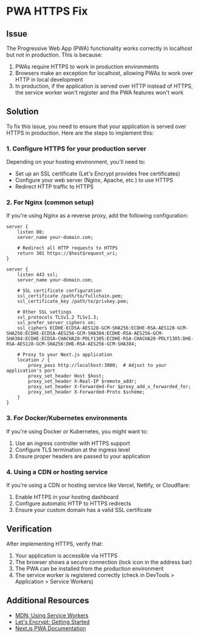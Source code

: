 # PWA HTTPS Fix

## Issue

The Progressive Web App (PWA) functionality works correctly in localhost but not in production. This is because:

1. PWAs require HTTPS to work in production environments
2. Browsers make an exception for localhost, allowing PWAs to work over HTTP in local development
3. In production, if the application is served over HTTP instead of HTTPS, the service worker won't register and the PWA features won't work

## Solution

To fix this issue, you need to ensure that your application is served over HTTPS in production. Here are the steps to implement this:

### 1. Configure HTTPS for your production server

Depending on your hosting environment, you'll need to:

- Set up an SSL certificate (Let's Encrypt provides free certificates)
- Configure your web server (Nginx, Apache, etc.) to use HTTPS
- Redirect HTTP traffic to HTTPS

### 2. For Nginx (common setup)

If you're using Nginx as a reverse proxy, add the following configuration:

```nginx
server {
    listen 80;
    server_name your-domain.com;
    
    # Redirect all HTTP requests to HTTPS
    return 301 https://$host$request_uri;
}

server {
    listen 443 ssl;
    server_name your-domain.com;
    
    # SSL certificate configuration
    ssl_certificate /path/to/fullchain.pem;
    ssl_certificate_key /path/to/privkey.pem;
    
    # Other SSL settings
    ssl_protocols TLSv1.2 TLSv1.3;
    ssl_prefer_server_ciphers on;
    ssl_ciphers ECDHE-ECDSA-AES128-GCM-SHA256:ECDHE-RSA-AES128-GCM-SHA256:ECDHE-ECDSA-AES256-GCM-SHA384:ECDHE-RSA-AES256-GCM-SHA384:ECDHE-ECDSA-CHACHA20-POLY1305:ECDHE-RSA-CHACHA20-POLY1305:DHE-RSA-AES128-GCM-SHA256:DHE-RSA-AES256-GCM-SHA384;
    
    # Proxy to your Next.js application
    location / {
        proxy_pass http://localhost:3000;  # Adjust to your application's port
        proxy_set_header Host $host;
        proxy_set_header X-Real-IP $remote_addr;
        proxy_set_header X-Forwarded-For $proxy_add_x_forwarded_for;
        proxy_set_header X-Forwarded-Proto $scheme;
    }
}
```

### 3. For Docker/Kubernetes environments

If you're using Docker or Kubernetes, you might want to:

1. Use an ingress controller with HTTPS support
2. Configure TLS termination at the ingress level
3. Ensure proper headers are passed to your application

### 4. Using a CDN or hosting service

If you're using a CDN or hosting service like Vercel, Netlify, or Cloudflare:

1. Enable HTTPS in your hosting dashboard
2. Configure automatic HTTP to HTTPS redirects
3. Ensure your custom domain has a valid SSL certificate

## Verification

After implementing HTTPS, verify that:

1. Your application is accessible via HTTPS
2. The browser shows a secure connection (lock icon in the address bar)
3. The PWA can be installed from the production environment
4. The service worker is registered correctly (check in DevTools > Application > Service Workers)

## Additional Resources

- [MDN: Using Service Workers](https://developer.mozilla.org/en-US/docs/Web/API/Service_Worker_API/Using_Service_Workers)
- [Let's Encrypt: Getting Started](https://letsencrypt.org/getting-started/)
- [Next.js PWA Documentation](https://github.com/shadowwalker/next-pwa)